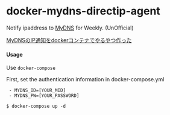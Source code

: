 # docker-mydns-directip-agent

Notify ipaddress to [MyDNS](https://www.mydns.jp) for Weekly. (UnOfficial)

[MyDNSのIP通知をdockerコンテナでやるやつ作った](https://7me.oji.0j0.jp/2017/mydns-docker-directip-agent.html)

#### Usage

Use `docker-compose`

First, set the authentication information in docker-compose.yml

```
 - MYDNS_ID=[YOUR_MID]
 - MYDNS_PW=[YOUR_PASSWORD]
```

```
$ docker-compose up -d
```
